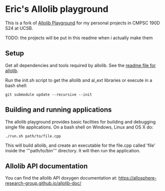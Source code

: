 # Eric's Allolib playground

This is a fork of [Allolib Playground](https://github.com/AlloSphere-Research-Group/allolib_playground) for my personal projects in CMPSC 190D S24 at UCSB. 

TODO: the projects will be put in this readme when i actually make them

## Setup

Get all dependencies and tools required by allolib. See the [readme file for allolib](https://github.com/AlloSphere-Research-Group/allolib/blob/master/readme.md).

Run the init.sh script to get the allolib and al_ext libraries or execute in
a bash shell:

    git submodule update --recursive --init

## Building and running applications

The allolib playground provides basic facilties for building and debugging 
single file applications. On a bash shell on Windows, Linux and OS X do:

    ./run.sh path/to/file.cpp

This will build allolib, and create an executable for the file.cpp called 'file' inside the '''path/to/bin''' directory. It will then run the application.

## Allolib API documentation

You can find the allolib API doxygen documentation at: https://allosphere-research-group.github.io/allolib-doc/
